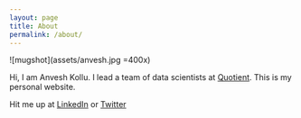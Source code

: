 ```yaml
---
layout: page
title: About
permalink: /about/
---
```


![mugshot](assets/anvesh.jpg =400x)

Hi, I am Anvesh Kollu. I lead a team of data scientists at [Quotient](https://quotient.com). This is my personal website.


Hit me up at [LinkedIn](https://linkedin.com/in/kanvesh) or [Twitter](https://twitter.com/decentgrad)

